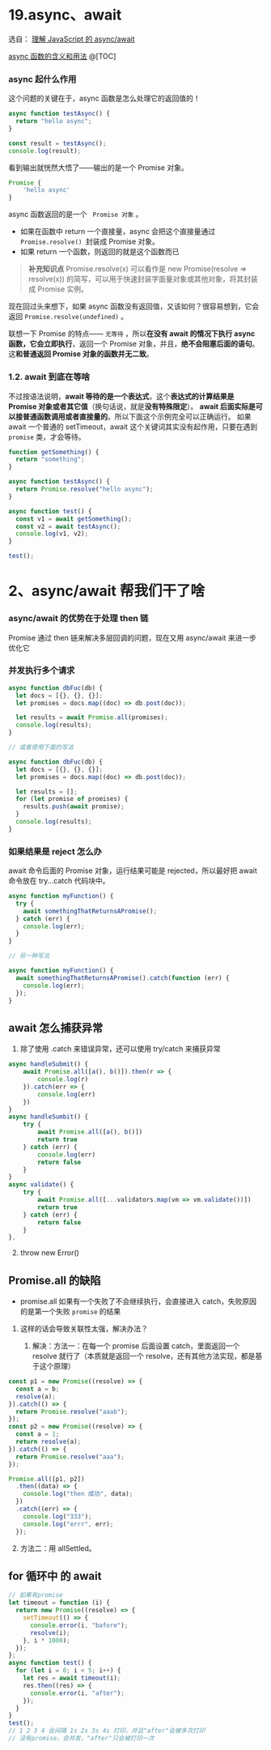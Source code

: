 # 19.async、await

选自：
[理解 JavaScript 的 async/await](https://segmentfault.com/a/1190000007535316)

[async 函数的含义和用法](http://www.ruanyifeng.com/blog/2015/05/async.html)
@[TOC]

### async 起什么作用

这个问题的关键在于，async 函数是怎么处理它的返回值的！

```js
async function testAsync() {
  return "hello async";
}

const result = testAsync();
console.log(result);
```

看到输出就恍然大悟了——输出的是一个 Promise 对象。

```javascript
Promise {
    'hello async'
}
```

async 函数返回的是一个 ` Promise 对象` 。

- 如果在函数中 return 一个直接量，async 会把这个直接量通过 `Promise.resolve() `封装成 Promise 对象。
- 如果 return 一个函数，则返回的就是这个函数而已

> **补充知识点**
> Promise.resolve(x) 可以看作是 new Promise(resolve => resolve(x))
> 的简写，可以用于快速封装字面量对象或其他对象，将其封装成 Promise 实例。

现在回过头来想下，如果 async 函数没有返回值，又该如何？很容易想到，它会返回 `Promise.resolve(undefined)` 。

联想一下 Promise 的特点—— `无等待` ，所以**在没有 await 的情况下执行 async 函数，它会立即执行**，返回一个 Promise 对象，并且，**绝不会阻塞后面的语句**。这**和普通返回 Promise 对象的函数并无二致**。

### 1.2. await 到底在等啥

不过按语法说明，**await 等待的是一个表达式**，这个**表达式的计算结果是 Promise 对象或者其它值**（换句话说，就是**没有特殊限定**）。
**await 后面实际是可以接普通函数调用或者直接量的**。所以下面这个示例完全可以正确运行。
如果 await 一个普通的 setTimeout，await 这个关键词其实没有起作用，只要在遇到 `promise` 类，才会等待。

```javascript
function getSomething() {
  return "something";
}

async function testAsync() {
  return Promise.resolve("hello async");
}

async function test() {
  const v1 = await getSomething();
  const v2 = await testAsync();
  console.log(v1, v2);
}

test();
```

# 2、async/await 帮我们干了啥

### async/await 的优势在于处理 then 链

Promise 通过 then 链来解决多层回调的问题，现在又用 async/await 来进一步优化它

### 并发执行多个请求

```javascript
async function dbFuc(db) {
  let docs = [{}, {}, {}];
  let promises = docs.map((doc) => db.post(doc));

  let results = await Promise.all(promises);
  console.log(results);
}

// 或者使用下面的写法

async function dbFuc(db) {
  let docs = [{}, {}, {}];
  let promises = docs.map((doc) => db.post(doc));

  let results = [];
  for (let promise of promises) {
    results.push(await promise);
  }
  console.log(results);
}
```

### 如果结果是 reject 怎么办

await 命令后面的 Promise 对象，运行结果可能是 rejected，所以最好把 await 命令放在 try...catch 代码块中。

```javascript
async function myFunction() {
  try {
    await somethingThatReturnsAPromise();
  } catch (err) {
    console.log(err);
  }
}

// 另一种写法

async function myFunction() {
  await somethingThatReturnsAPromise().catch(function (err) {
    console.log(err);
  });
}
```

## await 怎么捕获异常

1. 除了使用 .catch 来错误异常，还可以使用 try/catch 来捕获异常

```js
async handleSubmit() {
    await Promise.all([a(), b()]).then(r => {
        console.log(r)
    }).catch(err => {
        console.log(err)
    })
}
async handleSumbit() {
    try {
        await Promise.all([a(), b()])
        return true
    } catch (err) {
        console.log(err)
        return false
    }
}
async validate() {
    try {
        await Promise.all([...validators.map(vm => vm.validate())])
        return true
    } catch (err) {
        return false
    }
},
```

2. throw new Error()

## Promise.all 的缺陷

- promise.all 如果有一个失败了不会继续执行，会直接进入 catch，失败原因的是第一个失败 `promise` 的结果

1. 这样的话会导致关联性太强，解决办法？

   1. 解决：方法一：在每一个 promise 后面设置 catch，里面返回一个 resolve 就行了（本质就是返回一个 resolve，还有其他方法实现，都是基于这个原理）

```js
const p1 = new Promise((resolve) => {
  const a = b;
  resolve(a);
}).catch(() => {
  return Promise.resolve("aaab");
});
const p2 = new Promise((resolve) => {
  const a = 1;
  return resolve(a);
}).catch(() => {
  return Promise.resolve("aaa");
});

Promise.all([p1, p2])
  .then((data) => {
    console.log("then 成功", data);
  })
  .catch((err) => {
    console.log("333");
    console.log("errr", err);
  });
```

2.  方法二：用 allSettled。

## for 循环中 的 await

```js
// 如果有promise
let timeout = function (i) {
  return new Promise((resolve) => {
    setTimeout(() => {
      console.error(i, "bafore");
      resolve(i);
    }, i * 1000);
  });
};
async function test() {
  for (let i = 0; i < 5; i++) {
    let res = await timeout(i);
    res.then((res) => {
      console.error(i, "after");
    });
  }
}
test();
// 1 2 3 4 会间隔 1s 2s 3s 4s 打印，并且"after"会被多次打印
// 没有promise，会并发，"after"只会被打印一次
```
